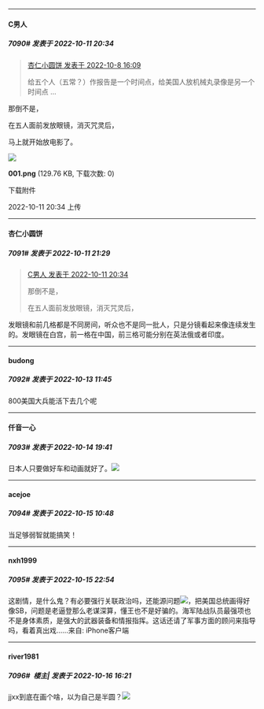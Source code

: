 

*****

####  C男人  
##### 7090#       发表于 2022-10-11 20:34

<blockquote><a href="httphttps://bbs.saraba1st.com/2b/forum.php?mod=redirect&amp;goto=findpost&amp;pid=57812102&amp;ptid=1717712" target="_blank">杏仁小圆饼 发表于 2022-10-8 16:09</a>

给五个人（五常？）作报告是一个时间点，给美国人放机械丸录像是另一个时间点 ...</blockquote>
那倒不是，

在五人面前发放眼镜，消灭咒灵后，

马上就开始放电影了。

<img src="https://img.saraba1st.com/forum/202210/11/203420qn7ck7foa7fnrf1u.png" referrerpolicy="no-referrer">

<strong>001.png</strong> (129.76 KB, 下载次数: 0)

下载附件

2022-10-11 20:34 上传



*****

####  杏仁小圆饼  
##### 7091#       发表于 2022-10-11 21:29

<blockquote><a href="httphttps://bbs.saraba1st.com/2b/forum.php?mod=redirect&amp;goto=findpost&amp;pid=57865521&amp;ptid=1717712" target="_blank">C男人 发表于 2022-10-11 20:34</a>

那倒不是，

在五人面前发放眼镜，消灭咒灵后，</blockquote>
发眼镜和前几格都是不同房间，听众也不是同一批人，只是分镜看起来像连续发生的。发眼镜在白宫，前一格在中国，前三格可能分别在英法俄或者印度。



*****

####  budong  
##### 7092#       发表于 2022-10-13 11:45

800美国大兵能活下去几个呢



*****

####  仟音一心  
##### 7093#       发表于 2022-10-14 19:41

日本人只要做好车和动画就好了。<img src="https://static.saraba1st.com/image/smiley/face2017/037.png" referrerpolicy="no-referrer">



*****

####  acejoe  
##### 7094#       发表于 2022-10-15 10:48

当足够弱智就能搞笑！



*****

####  nxh1999  
##### 7095#       发表于 2022-10-15 22:54

这剧情，是什么鬼？有必要强行关联政治吗，还能源问题<img src="https://static.saraba1st.com/image/smiley/face2017/068.png" referrerpolicy="no-referrer">，把美国总统画得好像SB，问题是老逼登那么老谋深算，懂王也不是好骗的。海军陆战队员最强项也不是身体素质，是强大的武器装备和情报指挥。这话还请了军事方面的顾问来指导吗，看着真出戏……来自: iPhone客户端



*****

####  river1981  
##### 7096#         楼主| 发表于 2022-10-16 16:21

jjxx到底在画个啥，以为自己是半圆？<img src="https://static.saraba1st.com/image/smiley/face2017/067.png" referrerpolicy="no-referrer">

